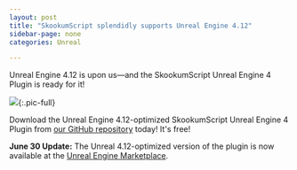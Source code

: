 ```yaml
---
layout: post
title: "SkookumScript splendidly supports Unreal Engine 4.12"
sidebar-page: none
categories: Unreal

---
```


Unreal Engine 4.12 is upon us—and the SkookumScript Unreal Engine 4 Plugin is ready for it!  

![](/images/blog/2016-06-01_unreal-4-12-released.jpg){:.pic-full}

Download the Unreal Engine 4.12-optimized SkookumScript Unreal Engine 4 Plugin from <a href="https://github.com/EpicSkookumScript/SkookumScript-Plugin">our GitHub repository</a> today! It's free! 

<strong>June 30 Update:</strong> The Unreal 4.12-optimized version of the plugin is now available at the <a href="https://www.unrealengine.com/marketplace/skookumscript">Unreal Engine Marketplace</a>.
